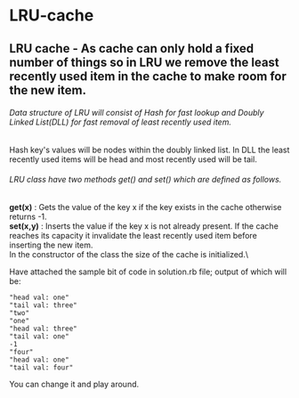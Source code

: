 # LRU-cache
## LRU cache - As cache can only hold a fixed number of things so in LRU we remove the least recently used item in the cache to make room for the new item.

###### Data structure of LRU will consist of Hash for fast lookup and Doubly Linked List(DLL) for fast removal of least recently used item.
Hash key's values will be nodes within the doubly linked list.
In DLL the least recently used items will be head and most recently used will be tail.

###### LRU class have two methods get() and set() which are defined as follows.
**get(x)** : Gets the value of the key x if the key exists in the cache
otherwise returns -1.\
**set(x,y)** : Inserts the value if the key x is not already present. If the
cache reaches its capacity it invalidate the least recently used
item before inserting the new item.\
In the constructor of the class the size of the cache is initialized.\

Have attached the sample bit of code in solution.rb file; output of which will be:

```
"head val: one"
"tail val: three"
"two"
"one"
"head val: three"
"tail val: one"
-1
"four"
"head val: one"
"tail val: four"
```

You can change it and play around.
